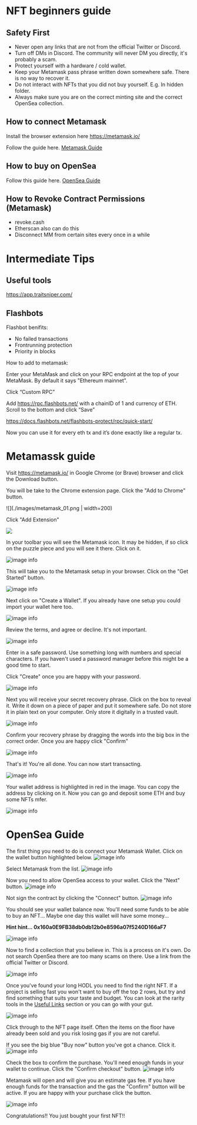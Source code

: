 # NFT beginners guide

## Safety First

- Never open any links that are not from the official Twitter or Discord.
- Turn off DMs in Discord. The community will never DM you directly, it's probably a scam.
- Protect yourself with a hardware / cold wallet.
- Keep your Metamask pass phrase written down somewhere safe. There is no way to recover it.
- Do not interact with NFTs that you did not buy yourself. E.g. In hidden folder.
- Always make sure you are on the correct minting site and the correct OpenSea collection.

## How to connect Metamask

Install the browser extension here https://metamask.io/

Follow the guide here. [Metamask Guide](#metamask-guide)

## How to buy on OpenSea

Follow this guide here. [OpenSea Guide](#opensea-guide)

## How to Revoke Contract Permissions (Metamask)

- revoke.cash
- Etherscan also can do this
- Disconnect MM from certain sites every once in a while

# Intermediate Tips

## Useful tools

https://app.traitsniper.com/

## Flashbots

Flashbot benifits:
- No failed transactions
- Frontrunning protection
- Priority in blocks

How to add to metamask:

Enter your MetaMask and click on your RPC endpoint at the top of your MetaMask. By default it says "Ethereum mainnet".

Click “Custom RPC”

Add https://rpc.flashbots.net/ with a chainID of 1 and currency of ETH.
Scroll to the bottom and click “Save”

https://docs.flashbots.net/flashbots-protect/rpc/quick-start/

Now you can use it for every eth tx and it’s done exactly like a regular tx.

# Metamassk guide

Visit https://metamask.io/ in Google Chrome (or Brave) browser and click the Download button.

You will be take to the Chrome extension page. Click the "Add to Chrome" button.

![](./images/metamask_01.png | width=200)

Click "Add Extension"

![](./images/metamask_02.png)

In your toolbar you will see the Metamask icon. It may be hidden, if so click on the puzzle piece and you will see it there. Click on it.

![image info](./mimages/etamask_03.png)

This will take you to the Metamask setup in your browser. Click on the "Get Started" button.

![image info](./images/metamask_04.png)

Next click on "Create a Wallet". If you already have one setup you could import your wallet here too.

![image info](./images/metamask_05.png)

Review the terms, and agree or decline. It's not important.

![image info](./images/metamask_06.png)

Enter in a safe password. Use something long with numbers and special characters. If you haven't used a password manager before this might be a good time to start.

Click "Create" once you are happy with your password.

![image info](./images/metamask_07.png)

Next you will receive your secret recovery phrase. Click on the box to reveal it. Write it down on a piece of paper and put it somewhere safe. Do not store it in plain text on your computer. Only store it digitally in a trusted vault.

![image info](./images/metamask_08.png)

Confirm your recovery phrase by dragging the words into the big box in the correct order. Once you are happy click "Confirm"

![image info](./images/metamask_09.png)

That's it! You're all done. You can now start transacting.

![image info](./images/metamask_10.png)

Your wallet address is highlighted in red in the image. You can copy the address by clicking on it. Now you can go and deposit some ETH and buy some NFTs mfer.

![image info](./images/metamask_11.png)

# OpenSea Guide

The first thing you need to do is connect your Metamask Wallet. Click on the wallet button highlighted below.
![image info](./images/os_1.png)

Select Metamask from the list.
![image info](./images/os_2.png)

Now you need to allow OpenSea access to your wallet. Click the "Next" button.
![image info](./images/os_3.png)

Not sign the contract by clicking the "Connect" button.
![image info](./images/os_4.png)

You should see your wallet balance now. You'll need some funds to be able to buy an NFT... Maybe one day this wallet will have some money...

**Hint hint... 0x160a0E9FB38db0db12b0e8596a07f5240D166aF7**

![image info](./images/os_5.png)

Now to find a collection that you believe in. This is a process on it's own. Do not search OpenSea there are too many scams on there. Use a link from the official Twitter or Discord.

![image info](./images/os_6.png)

Once you've found your long HODL you need to find the right NFT. If a project is selling fast you won't want to buy off the top 2 rows, but try and find something that suits your taste and budget. You can look at the rarity tools in the [Useful Links](#useful-links) section or you can go with your gut.

![image info](./images/os_7.png)

Click through to the NFT page itself. Often the items on the floor have already been sold and you risk losing gas if you are not careful.

If you see the big blue "Buy now" button you've got a chance. Click it.
![image info](./images/os_8.png)

Check the box to confirm the purchase. You'll need enough funds in your wallet to continue. Click the "Confirm checkout" button.
![image info](./images/os_9.png)

Metamask will open and will give you an estimate gas fee. If you have enough funds for the transaction and the gas the "Confirm" button will be active. If you are happy with your purchase click the button.

![image info](./images/os_10.png)

Congratulations!! You just bought your first NFT!!
